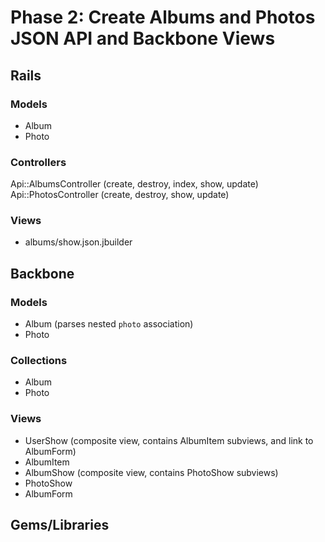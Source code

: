# Phase 2: Create Albums and Photos JSON API and Backbone Views

## Rails
### Models
* Album
* Photo

### Controllers
Api::AlbumsController (create, destroy, index, show, update)
Api::PhotosController (create, destroy, show, update)

### Views
* albums/show.json.jbuilder

## Backbone
### Models
* Album (parses nested `photo` association)
* Photo

### Collections
* Album
* Photo

### Views
* UserShow (composite view, contains AlbumItem subviews, and link to AlbumForm)
* AlbumItem
* AlbumShow (composite view, contains PhotoShow subviews)
* PhotoShow
* AlbumForm

## Gems/Libraries
